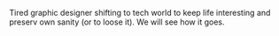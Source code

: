 Tired graphic designer shifting to tech world to keep life interesting and preserv own sanity (or to loose it).
We will see how it goes.

